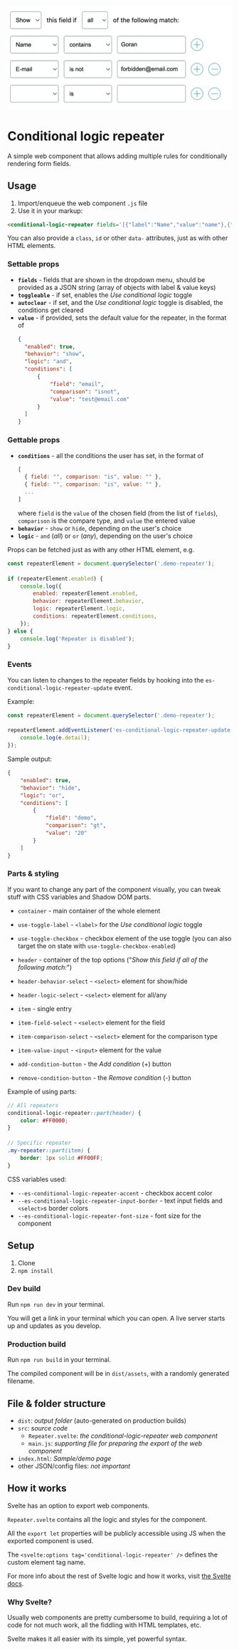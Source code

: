 ![Screenshot of the component](./screenshot.png)

# Conditional logic repeater

A simple web component that allows adding multiple rules for conditionally rendering form fields.

## Usage

1. Import/enqueue the web component `.js` file
2. Use it in your markup:

```html
<conditional-logic-repeater fields='[{"label":"Name","value":"name"},{"label":"E-mail","value":"email"},{"label":"Date of birth","value":"dob"}]'></conditional-logic-repeater>
```

You can also provide a `class`, `id` or other `data-` attributes, just as with other HTML elements.

### Settable props

- **`fields`** - fields that are shown in the dropdown menu, should be provided as a JSON string (array of objects with label & value keys)
- **`toggleable`** - if set, enables the *Use conditional logic* toggle
- **`autoclear`** - if set, and the *Use conditional logic* toggle is disabled, the conditions get cleared
- **`value`** - if provided, sets the default value for the repeater, in the format of
  ```json
  {
  	"enabled": true,
  	"behavior": "show",
  	"logic": "and",
  	"conditions": [
  		{
  			"field": "email",
  			"comparison": "isnot",
  			"value": "test@email.com"
  		}
  	]
  }
  ```

### Gettable props

- **`conditions`** - all the conditions the user has set, in the format of
  ```js
  [
    { field: "", comparison: "is", value: "" },
    { field: "", comparison: "is", value: "" },
	...
  ]
  ```
  where `field` is the `value` of the chosen field (from the list of `fields`), `comparison` is the compare type, and `value` the entered value
- **`behavior`** - `show` or `hide`, depending on the user's choice
- **`logic`** - `and` (*all*) or `or` (*any*), depending on the user's choice

Props can be fetched just as with any other HTML element, e.g.
```js
const repeaterElement = document.querySelector('.demo-repeater');

if (repeaterElement.enabled) {
	console.log({
		enabled: repeaterElement.enabled,
		behavior: repeaterElement.behavior,
		logic: repeaterElement.logic,
		conditions: repeaterElement.conditions,
	});
} else {
	console.log('Repeater is disabled');
}
```

### Events
You can listen to changes to the repeater fields by hooking into the `es-conditional-logic-repeater-update` event.

Example:
```js
const repeaterElement = document.querySelector('.demo-repeater');

repeaterElement.addEventListener('es-conditional-logic-repeater-update', (e) => {
	console.log(e.detail);
});
```

Sample output:
```json
{
    "enabled": true,
    "behavior": "hide",
    "logic": "or",
    "conditions": [
        {
            "field": "demo",
            "comparison": "gt",
            "value": "20"
        }
    ]
}
```

### Parts & styling
If you want to change any part of the component visually, you can tweak stuff with CSS variables and Shadow DOM parts.

- `container` - main container of the whole element
- `use-toggle-label` - `<label>` for the _Use conditional logic_ toggle
- `use-toggle-checkbox` - checkbox element of the use toggle (you can also target the on state with `use-toggle-checkbox-enabled`)

- `header` - container of the top options ("_Show this field if all of the following match:_")
- `header-behavior-select` - `<select>` element for show/hide
- `header-logic-select` - `<select>` element for all/any

- `item` - single entry
- `item-field-select` - `<select>` element for the field
- `item-comparison-select` - `<select>` element for the comparison type
- `item-value-input` - `<input>` element for the value

- `add-condition-button` - the _Add condition_ (+) button
- `remove-condition-button` - the _Remove condition_ (-) button

Example of using parts:
```scss
// All repeaters
conditional-logic-repeater::part(header) {
	color: #FF0000;
}

// Specific repeater
.my-repeater::part(item) {
	border: 1px solid #FF00FF;
}
```

CSS variables used:
- `--es-conditional-logic-repeater-accent` - checkbox accent color
- `--es-conditional-logic-repeater-input-border` - text input fields and `<select>`s border colors
- `--es-conditional-logic-repeater-font-size` - font size for the component

## Setup

1. Clone
2. `npm install`

### Dev build
Run `npm run dev` in your terminal.

You will get a link in your terminal which you can open. A live server starts up and updates as you develop.

### Production build
Run `npm run build` in your terminal.

The compiled component will be in `dist/assets`, with a randomly generated filename.

## File & folder structure

- `dist`: _output folder_ (auto-generated on production builds)
- `src`: _source code_
  - `Repeater.svelte`: _the conditional-logic-repeater web component_
  - `main.js`: _supporting file for preparing the export of the web component_
- `index.html`: _Sample/demo page_
- other JSON/config files: _not important_

## How it works

Svelte has an option to export web components.

`Repeater.svelte` contains all the logic and styles for the component.

All the `export let` properties will be publicly accessible using JS when the exported component is used.

The `<svelte:options tag='conditional-logic-repeater' />` defines the custom element tag name.

For more info about the rest of Svelte logic and how it works, visit [the Svelte docs](https://svelte.dev/docs).


### Why Svelte?
Usually web components are pretty cumbersome to build, requiring a lot of code for not much work, all the fiddling with HTML templates, etc.

Svelte makes it all easier with its simple, yet powerful syntax.
